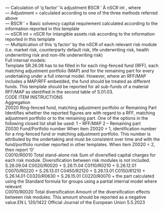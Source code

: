  
—  Calculation of ‘q factor’  ¼  adjustment 
BSCR ′ Ä  nSCR  int , where  
—  Adjustment =  calculated according to one of the three methods referred above  
—  BSCR ′ =  Basic solvency capital requirement calculated according to the information reported in this template  
—  nSCR  int = nSCR for intangible assets risk according to the information reported in this template  
— Multiplication of this ‘q factor’ by the nSCR of each relevant risk module (i.e. market risk, counterparty default risk, 
life underwriting risk, health underwriting risk and non-life underwriting risk)  
Full internal models:  
Template SR.26.08 has to be filled in for each ring-fenced fund (RFF), each matching adjustment portfolio (MAP) and 
for the remaining part for every undertaking under a full internal model. However, where an RFF/MAP includes a 
MAP/RFF embedded, the fund should be treated as different funds. This template should be reported for all sub-funds of 
a material RFF/MAP as identified in the second table of S.01.03.  
CODE  ITEM  INSTRUCTIONS  
Aggregation  
Z0020  Ring-fenced fund, 
matching adjustment 
portfolio or Remaining 
Part  Identifies whether the reported figures are with regard to a RFF, matching adjustment 
portfolio or to the remaining part. One of the options in the following closed list shall 
be used: 
1 – RFF/MAP 
2 – Remaining part  
Z0030  Fund/Portfolio number  When item Z0020 = 1, identification number for a ring-fenced fund or matching 
adjustment portfolio. This number is attributed by the undertaking and must be 
consistent over time and with the fund/portfolio number reported in other templates. 
When item Z0020 = 2, then report ‘0’  
C0010/R0010  Total stand-alone risk  Sum of diversified capital charges for each risk module. Diversification between risk 
modules is not included. 
S.26.09.04 C0020/R0020 + S.26.11.04 C0110/R0210 + S.26.12.01 
C0070/R0220 + S.26.13.01 C0450/R2120 + S.26.13.01 C0150/R1210 + S.26.14.01 
C0320/R0630 + S.26.15.01 C0220/R0070 + the part calculated using the Standard 
formula for groups using a partial internal model where relevant  
C0010/R0020  Total diversification  Amount of the diversification effects between risk modules. 
This amount should be reported as a negative value.EN  L 120/1422 Official Journal of the European Union 5.5.2023